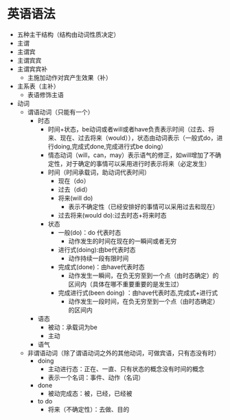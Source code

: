 # 英语语法

-  五种主干结构（结构由动词性质决定）
  -  主谓
  - 主谓宾 
  - 主谓宾宾
  - 主谓宾宾补
    - 主施加动作对宾产生效果（补）
  - 主系表（主补）
    -  表语修饰主语
- 动词 
  - 谓语动词（只能有一个）
    - 时态
      - 时间+状态，be动词或者will或者have负责表示时间（过去、将来、现在、过去将来（would）），状态由动词表示（一般式do，进行doing,完成式done,完成进行式be doing）
      - 情态动词（will，can，may）表示语气的修正，如will增加了不确定性，对于确定的事情可以采用进行时表示将来（必定发生）
      - 时间（时间承载词，助动词代表时间）
        - 现在（do）
        - 过去（did）
        - 将来(will do)
          - 表示不确定性（已经安排好的事情可以采用过去和现在）
        - 过去将来(would do):过去时态+将来时态
      - 状态
        - 一般(do)：do 代表时态
          - 动作发生的时间在现在的一瞬间或者无穷
        - 进行式(doing):由be代表时态
          - 动作持续一段有限时间
        - 完成式(done)：由have代表时态
          - 动作发生一瞬间，在负无穷至到一个点（由时态确定）的区间内（具体在哪不重要重要的是发生过）
        - 完成进行式(been doing) ：由have代表时态,完成式+进行式
          - 动作发生一段时间，在负无穷至到一个点（由时态确定）的区间内
    - 语态
      - 被动：承载词为be
      - 主动
    - 语气
  - 非谓语动词（除了谓语动词之外的其他动词，可做宾语，只有态没有时）
    - doing
      - 主动进行态：正在、一直、只有状态的概念没有时间的概念
      - 表示一个名词：事件、动作（名词）
    - done
      - 被动完成态：被，已经，已经被
    - to do
      - 将来（不确定性）：去做、目的